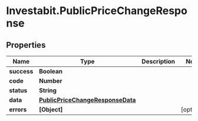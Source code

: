 # Investabit.PublicPriceChangeResponse

## Properties
Name | Type | Description | Notes
------------ | ------------- | ------------- | -------------
**success** | **Boolean** |  | 
**code** | **Number** |  | 
**status** | **String** |  | 
**data** | [**PublicPriceChangeResponseData**](PublicPriceChangeResponseData.md) |  | 
**errors** | **[Object]** |  | [optional] 


